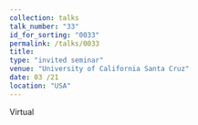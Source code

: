 ```yaml
---
collection: talks
talk_number: "33"
id_for_sorting: "0033"
permalink: /talks/0033
title:  
type: "invited seminar"
venue: "University of California Santa Cruz"
date: 03 /21
location: "USA"
---
```


Virtual

